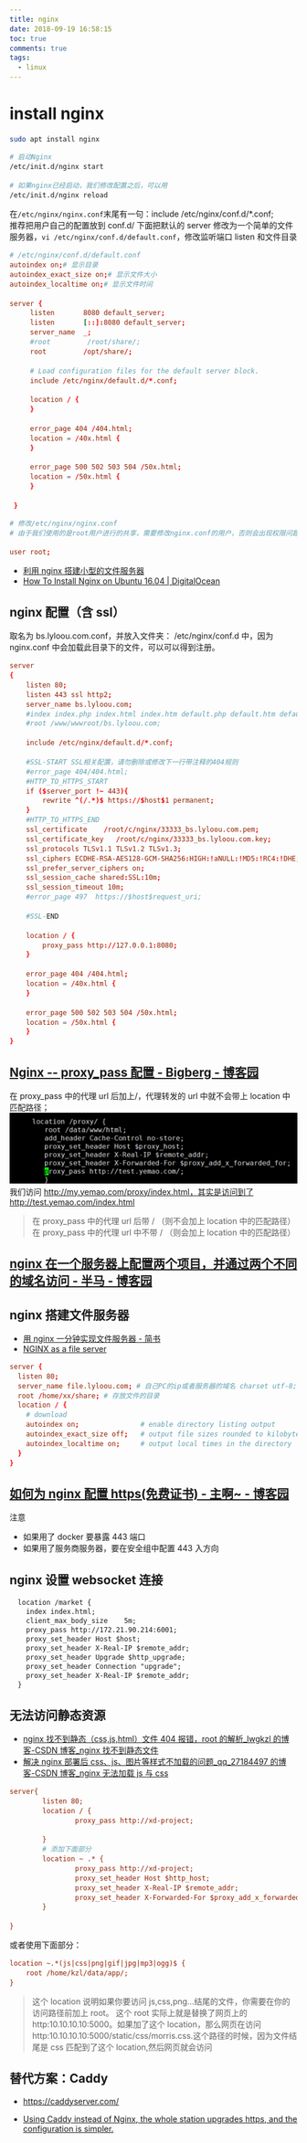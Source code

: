 ```yaml
---
title: nginx
date: 2018-09-19 16:58:15
toc: true
comments: true
tags:
  - linux
---
```


# install nginx

```sh
sudo apt install nginx
```

```sh
# 启动Nginx
/etc/init.d/nginx start

# 如果nginx已经启动，我们修改配置之后，可以用
/etc/init.d/nginx reload
```

在`/etc/nginx/nginx.conf`末尾有一句：include /etc/nginx/conf.d/\*.conf;　　推荐把用户自己的配置放到 conf.d/
下面把默认的 server 修改为一个简单的文件服务器，`vi /etc/nginx/conf.d/default.conf`，修改监听端口 listen 和文件目录

```conf
# /etc/nginx/conf.d/default.conf
autoindex on;# 显示目录
autoindex_exact_size on;# 显示文件大小
autoindex_localtime on;# 显示文件时间

server {
     listen       8080 default_server;
     listen       [::]:8080 default_server;
     server_name  _;
     #root         /root/share/;
     root         /opt/share/;

     # Load configuration files for the default server block.
     include /etc/nginx/default.d/*.conf;

     location / {
     }

     error_page 404 /404.html;
     location = /40x.html {
     }

     error_page 500 502 503 504 /50x.html;
     location = /50x.html {
     }

 }

```

```conf
# 修改/etc/nginx/nginx.conf
# 由于我们使用的是root用户进行的共享，需要修改nginx.conf的用户，否则会出现权限问题，导致访问的时候出现403 Forbidden的错误

user root;
```

- [利用 nginx 搭建小型的文件服务器](https://www.jianshu.com/p/95602720e7c8)
- [How To Install Nginx on Ubuntu 16.04 | DigitalOcean](https://www.digitalocean.com/community/tutorials/how-to-install-nginx-on-ubuntu-16-04)

## nginx 配置（含 ssl）

取名为 bs.lyloou.com.conf，并放入文件夹： /etc/nginx/conf.d 中，因为 nginx.conf 中会加载此目录下的文件，可以可以得到注册。

```conf
server
{
    listen 80;
    listen 443 ssl http2;
    server_name bs.lyloou.com;
    #index index.php index.html index.htm default.php default.htm default.html;
    #root /www/wwwroot/bs.lyloou.com;

    include /etc/nginx/default.d/*.conf;

    #SSL-START SSL相关配置，请勿删除或修改下一行带注释的404规则
    #error_page 404/404.html;
    #HTTP_TO_HTTPS_START
    if ($server_port !~ 443){
        rewrite ^(/.*)$ https://$host$1 permanent;
    }
    #HTTP_TO_HTTPS_END
    ssl_certificate    /root/c/nginx/33333_bs.lyloou.com.pem;
    ssl_certificate_key   /root/c/nginx/33333_bs.lyloou.com.key;
    ssl_protocols TLSv1.1 TLSv1.2 TLSv1.3;
    ssl_ciphers ECDHE-RSA-AES128-GCM-SHA256:HIGH:!aNULL:!MD5:!RC4:!DHE;
    ssl_prefer_server_ciphers on;
    ssl_session_cache shared:SSL:10m;
    ssl_session_timeout 10m;
    #error_page 497  https://$host$request_uri;

    #SSL-END

    location / {
        proxy_pass http://127.0.0.1:8080;
    }

    error_page 404 /404.html;
    location = /40x.html {
    }

    error_page 500 502 503 504 /50x.html;
    location = /50x.html {
    }
}

```

## [Nginx -- proxy_pass 配置 - Bigberg - 博客园](https://www.cnblogs.com/bigberg/p/7651197.html)

在 proxy_pass 中的代理 url 后加上/，代理转发的 url 中就不会带上 location 中匹配路径；
![nginx_2020-08-19-18-50-37](https://raw.githubusercontent.com/lyloou/img/develop/img/20210702092220.png)
我们访问 http://my.yemao.com/proxy/index.html，其实是访问到了 http://test.yemao.com/index.html

> 在 proxy_pass 中的代理 url 后带 / （则不会加上 location 中的匹配路径）
> 在 proxy_pass 中的代理 url 中不带 / （则会加上 location 中的匹配路径）

## [nginx 在一个服务器上配置两个项目，并通过两个不同的域名访问 - 半马 - 博客园](https://www.cnblogs.com/banma/p/9069858.html)

## nginx 搭建文件服务器

- [用 nginx 一分钟实现文件服务器 - 简书](https://www.jianshu.com/p/d9f886a9666a)
- [NGINX as a file server](https://www.yanxurui.cc/posts/server/2017-03-21-NGINX-as-a-file-server/)

```conf
server {
  listen 80;
  server_name file.lyloou.com; # 自己PC的ip或者服务器的域名 charset utf-8; # 避免中文乱码
  root /home/xx/share; # 存放文件的目录
  location / {
    # download
    autoindex on;               # enable directory listing output
    autoindex_exact_size off;   # output file sizes rounded to kilobytes, megabytes, and gigabytes
    autoindex_localtime on;     # output local times in the directory
  }
}

```

## [如何为 nginx 配置 https(免费证书) - 主啊~ - 博客园](https://www.cnblogs.com/immense/p/11402157.html)

注意

- 如果用了 docker 要暴露 443 端口
- 如果用了服务商服务器，要在安全组中配置 443 入方向

## nginx 设置 websocket 连接

```
  location /market {
    index index.html;
    client_max_body_size    5m;
    proxy_pass http://172.21.90.214:6001;
    proxy_set_header Host $host;
    proxy_set_header X-Real-IP $remote_addr;
    proxy_set_header Upgrade $http_upgrade;
    proxy_set_header Connection "upgrade";
    proxy_set_header X-Real-IP $remote_addr;
  }
```

## 无法访问静态资源

- [nginx 找不到静态（css,js,html）文件 404 报错，root 的解析\_lwgkzl 的博客-CSDN 博客\_nginx 找不到静态文件](https://blog.csdn.net/lwgkzl/article/details/81278985)
- [解决 nginx 部署后 css、js、图片等样式不加载的问题\_qq_27184497 的博客-CSDN 博客\_nginx 无法加载 js 与 css](https://blog.csdn.net/qq_27184497/article/details/82292399)

```ini
server{
        listen 80;
        location / {
                proxy_pass http://xd-project;

        }
        # 添加下面部分
        location ~ .* {
                proxy_pass http://xd-project;
                proxy_set_header Host $http_host;
                proxy_set_header X-Real-IP $remote_addr;
                proxy_set_header X-Forwarded-For $proxy_add_x_forwarded_for;
        }

}
```

或者使用下面部分：

```ini
location ~.*(js|css|png|gif|jpg|mp3|ogg)$ {
    root /home/kzl/data/app/;
}
```

> 这个 location 说明如果你要访问 js,css,png...结尾的文件，你需要在你的访问路径前加上 root。
> 这个 root 实际上就是替换了网页上的 http:10.10.10.10:5000。如果加了这个 location，那么网页在访问 http:10.10.10.10:5000/static/css/morris.css.这个路径的时候，因为文件结尾是 css 匹配到了这个 location,然后网页就会访问

## 替代方案：Caddy

- https://caddyserver.com/

- [Using Caddy instead of Nginx, the whole station upgrades https, and the configuration is simpler.](https://programmer.help/blogs/5d1a87803e2e9.html)
